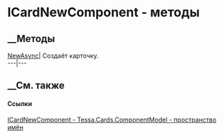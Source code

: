 # ICardNewComponent - методы
##  __Методы
[NewAsync](M_Tessa_Cards_ComponentModel_ICardNewComponent_NewAsync.htm)|
Создаёт карточку.  
---|---  
##  __См. также
#### Ссылки
[ICardNewComponent - ](T_Tessa_Cards_ComponentModel_ICardNewComponent.htm)
[Tessa.Cards.ComponentModel - пространство
имён](N_Tessa_Cards_ComponentModel.htm)
